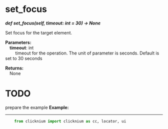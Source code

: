 # set_focus
***def set_focus(self, timeout: int = 30) -> None***  

Set focus for the target element.

**Parameters:**  
    &emsp;**timeout**: int  
        &emsp;&emsp; timeout for the operation. The unit of parameter is seconds. Default is set to 30 seconds   

**Returns:**  
    &emsp;None

# TODO 
prepare the example
**Example:**
***
```python
    from clicknium import clicknium as cc, locator, ui

```